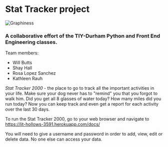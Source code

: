 # Stat Tracker project

![Graphiness](http://www.scienceclarified.com/photos/graphs-and-graphing-3080.jpg)

### A collaborative effort of the TIY-Durham Python and Front End Engineering classes.
Team members:
* Will Butts
* Shay Hall
* Rosa Lopez Sanchez
* Kathleen Rauh

*Stat Tracker 2000* - the place to go to track all the important activities in your life.  Make sure your dog never has to "remind" you that you forgot to walk him.  Did you get all 8 glasses of water today?  How many miles did you run today?  Now you can keep track and even get a report for each activity over the last 30 days.

To run the Stat Tracker 2000, go to your web browser and navigate to https://lit-hollows-3591.herokuapp.com/docs/ 


You will need to give a username and password in order to add, view, edit or delete data.  No one else can access your data.
